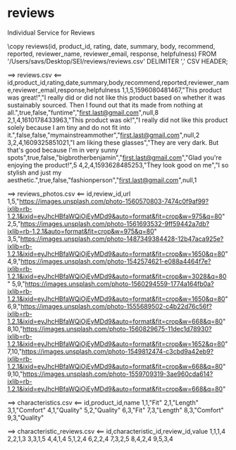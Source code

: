 # reviews

Individual Service for Reviews

\copy reviews(id, product_id, rating, date, summary, body, recommend, reported, reviewer_name, reviewer_email, response, helpfulness) FROM '/Users/savs/Desktop/SEI/reviews/reviews.csv' DELIMITER ',' CSV HEADER;

==> reviews.csv <==
id,product_id,rating,date,summary,body,recommend,reported,reviewer_name,reviewer_email,response,helpfulness
1,1,5,1596080481467,"This product was great!","I really did or did not like this product based on whether it was sustainably sourced.  Then I found out that its made from nothing at all.",true,false,"funtime","first.last@gmail.com",null,8
2,1,4,1610178433963,"This product was ok!","I really did not like this product solely because I am tiny and do not fit into it.",false,false,"mymainstreammother","first.last@gmail.com",null,2
3,2,4,1609325851021,"I am liking these glasses","They are very dark.  But that's good because I'm in very sunny spots",true,false,"bigbrotherbenjamin","first.last@gmail.com","Glad you're enjoying the product!",5
4,2,4,1593628485253,"They look good on me","I so stylish and just my aesthetic.",true,false,"fashionperson","first.last@gmail.com",null,1

==> reviews_photos.csv <==
id,review_id,url
1,5,"https://images.unsplash.com/photo-1560570803-7474c0f9af99?ixlib=rb-1.2.1&ixid=eyJhcHBfaWQiOjEyMDd9&auto=format&fit=crop&w=975&q=80"
2,5,"https://images.unsplash.com/photo-1561693532-9ff59442a7db?ixlib=rb-1.2.1&auto=format&fit=crop&w=975&q=80"
3,5,"https://images.unsplash.com/photo-1487349384428-12b47aca925e?ixlib=rb-1.2.1&ixid=eyJhcHBfaWQiOjEyMDd9&auto=format&fit=crop&w=1650&q=80"
4,9,"https://images.unsplash.com/photo-1542574621-e088a4464f7e?ixlib=rb-1.2.1&ixid=eyJhcHBfaWQiOjEyMDd9&auto=format&fit=crop&w=3028&q=80"
5,9,"https://images.unsplash.com/photo-1560294559-1774a164fb0a?ixlib=rb-1.2.1&ixid=eyJhcHBfaWQiOjEyMDd9&auto=format&fit=crop&w=1650&q=80"
6,9,"https://images.unsplash.com/photo-1555689502-c4b22d76c56f?ixlib=rb-1.2.1&ixid=eyJhcHBfaWQiOjEyMDd9&auto=format&fit=crop&w=668&q=80"
8,10,"https://images.unsplash.com/photo-1560829675-11dec1d78930?ixlib=rb-1.2.1&ixid=eyJhcHBfaWQiOjEyMDd9&auto=format&fit=crop&w=1652&q=80"
7,10,"https://images.unsplash.com/photo-1549812474-c3cbd9a42eb9?ixlib=rb-1.2.1&ixid=eyJhcHBfaWQiOjEyMDd9&auto=format&fit=crop&w=668&q=80"
9,10,"https://images.unsplash.com/photo-1559709319-3ae960cda614?ixlib=rb-1.2.1&ixid=eyJhcHBfaWQiOjEyMDd9&auto=format&fit=crop&w=668&q=80"

==> characteristics.csv <==
id,product_id,name
1,1,"Fit"
2,1,"Length"
3,1,"Comfort"
4,1,"Quality"
5,2,"Quality"
6,3,"Fit"
7,3,"Length"
8,3,"Comfort"
9,3,"Quality"

==> characteristic_reviews.csv <==
id,characteristic_id,review_id,value
1,1,1,4
2,2,1,3
3,3,1,5
4,4,1,4
5,1,2,4
6,2,2,4
7,3,2,5
8,4,2,4
9,5,3,4